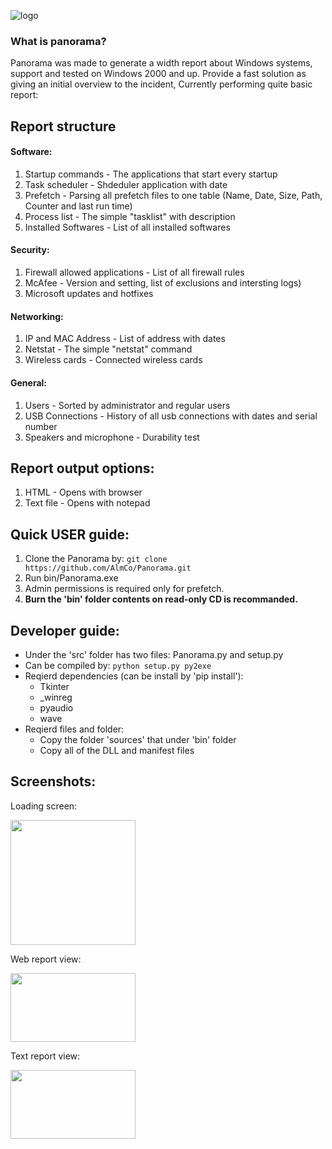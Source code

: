 [logo]: https://github.com/AlmCo/Panorama/raw/master/bin/sources/logo.png "Panorama"
![logo]

### What is panorama?
Panorama was made to generate a width report about Windows systems, support and tested on Windows 2000 and up.
Provide a fast solution as giving an initial overview to the incident, Currently performing quite basic report:

Report structure
---------
#### Software:
  1. Startup commands - The applications that start every startup
  2. Task scheduler - Shdeduler application with date
  3. Prefetch - Parsing all prefetch files to one table (Name, Date, Size, Path, Counter and last run time)
  4. Process list - The simple "tasklist" with description
  5. Installed Softwares - List of all installed softwares

#### Security:
  1. Firewall allowed applications - List of all firewall rules
  2. McAfee - Version and setting, list of exclusions and intersting logs)
  3. Microsoft updates and hotfixes

#### Networking:
  1. IP and MAC Address - List of address with dates
  2. Netstat - The simple "netstat" command
  3. Wireless cards - Connected wireless cards

#### General:
  1. Users - Sorted by administrator and regular users
  2. USB Connections - History of all usb connections with dates and serial number
  3. Speakers and microphone - Durability test

Report output options:
---------
  1. HTML - Opens with browser
  2. Text file - Opens with notepad
 
Quick USER guide:
---------
  1. Clone the Panorama by:
    ```git clone https://github.com/AlmCo/Panorama.git```
  2. Run bin/Panorama.exe
  3. Admin permissions is required only for prefetch.
  4. **Burn the 'bin' folder contents on read-only CD is recommanded.**

Developer guide:
---------
  * Under the 'src' folder has two files: Panorama.py and setup.py
  * Can be compiled by: ```python setup.py py2exe```
  * Reqierd dependencies (can be install by 'pip install'):
    *  Tkinter
    *  _winreg
    *  pyaudio
    *  wave
  * Reqierd files and folder:
    * Copy the folder 'sources' that under 'bin' folder
    * Copy all of the DLL and manifest files

Screenshots:
---------
Loading screen:

[<img src="https://cloud.githubusercontent.com/assets/15038417/18474359/5d542412-79ca-11e6-9d96-e3203df2f0c0.png" width="200" height="200" />](https://cloud.githubusercontent.com/assets/15038417/18474359/5d542412-79ca-11e6-9d96-e3203df2f0c0.png)

Web report view:

[<img src="https://cloud.githubusercontent.com/assets/15038417/18474444/ab1abc1a-79ca-11e6-8d1b-cf6c2f7c867e.png" width="200" height="110" />](https://cloud.githubusercontent.com/assets/15038417/18474444/ab1abc1a-79ca-11e6-8d1b-cf6c2f7c867e.png)

Text report view:

[<img src="https://cloud.githubusercontent.com/assets/15038417/18474446/af020900-79ca-11e6-810c-a1d3ec959af6.png" width="200" height="110" />](https://cloud.githubusercontent.com/assets/15038417/18474446/af020900-79ca-11e6-810c-a1d3ec959af6.png)
